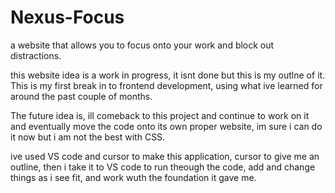 # Nexus-Focus
a website that allows you to focus onto your work and block out distractions.

this website idea is a work in progress, it isnt done but this is my outlne of it. This is my first break in to frontend development, using what ive learned for around the past couple of months. 

The future idea is, ill comeback to this project and continue to work on it and eventually move the code onto its own proper website, im sure i can do it now but i am not the best with CSS.

ive used VS code and cursor to make this application, cursor to give me an outline, then i take it to VS code to run theough the code, add and change things as i see fit, and work wuth the foundation it gave me.
